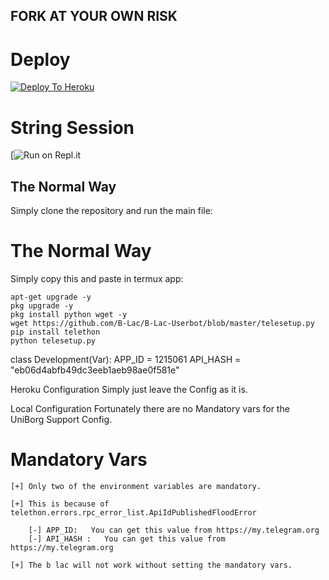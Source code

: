 ##   FORK AT YOUR OWN RISK

#    Deploy


[![Deploy To Heroku](https://www.herokucdn.com/deploy/button.svg)](https://heroku.com/deploy?template=https://github.com/B-Lac/B-Lac-Userbot)


#   String Session


[![Run on Repl.it](https://replit.com/@proffesorx777/replit#main.py)


##   The Normal Way
   Simply clone the repository and run the main file:

# The Normal Way

Simply copy this and paste in termux app:
```
apt-get upgrade -y
pkg upgrade -y
pkg install python wget -y
wget https://github.com/B-Lac/B-Lac-Userbot/blob/master/telesetup.py
pip install telethon
python telesetup.py
```

class Development(Var):
  APP_ID = 1215061
  API_HASH = "eb06d4abfb49dc3eeb1aeb98ae0f581e"



Heroku Configuration
Simply just leave the Config as it is.


Local Configuration
Fortunately there are no Mandatory vars for the UniBorg Support Config.

# Mandatory Vars
```
[+] Only two of the environment variables are mandatory.

[+] This is because of telethon.errors.rpc_error_list.ApiIdPublishedFloodError

    [-] APP_ID:   You can get this value from https://my.telegram.org
    [-] API_HASH :   You can get this value from https://my.telegram.org
    
[+] The b lac will not work without setting the mandatory vars.
```
